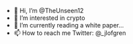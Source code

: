 - 👋 Hi, I’m @TheUnseen12
- 👀 I’m interested in crypto
- 🌱 I’m currently reading a white paper...
- 📫 How to reach me Twitter: @_jlofgren

<!---
TheUnseen12/TheUnseen12 is a ✨ special ✨ repository because its `README.md` (this file) appears on your GitHub profile.
You can click the Preview link to take a look at your changes.
--->
